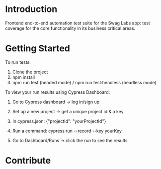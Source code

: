 # Introduction
Frontend end-to-end automation test suite for the Swag Labs
app: test coverage for the core functionality in its business
critical areas.

# Getting Started
To run tests:
1.	Clone the project
2.	npm install
3.	npm run test (headed mode) / npm run test:headless (headless mode)

To view your run results using Cypress Dashboard:

1. Go to Cypress dashboard -> log in/sign up

2. Set up a new project -> get a unique project id & a key

3. In cypress.json: {"projectId": "yourProjectId"}

4. Run a command: cypress run --record --key yourKey

5. Go to Dashboard/Runs -> click the run to see the results


# Contribute
 
